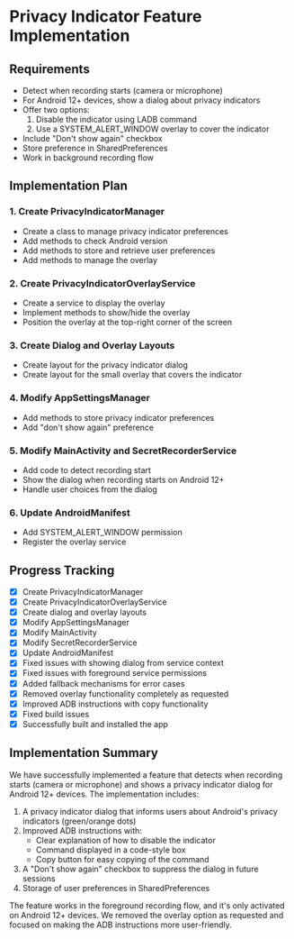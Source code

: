 # Privacy Indicator Feature Implementation

## Requirements
- Detect when recording starts (camera or microphone)
- For Android 12+ devices, show a dialog about privacy indicators
- Offer two options:
  1. Disable the indicator using LADB command
  2. Use a SYSTEM_ALERT_WINDOW overlay to cover the indicator
- Include "Don't show again" checkbox
- Store preference in SharedPreferences
- Work in background recording flow

## Implementation Plan

### 1. Create PrivacyIndicatorManager
- Create a class to manage privacy indicator preferences
- Add methods to check Android version
- Add methods to store and retrieve user preferences
- Add methods to manage the overlay

### 2. Create PrivacyIndicatorOverlayService
- Create a service to display the overlay
- Implement methods to show/hide the overlay
- Position the overlay at the top-right corner of the screen

### 3. Create Dialog and Overlay Layouts
- Create layout for the privacy indicator dialog
- Create layout for the small overlay that covers the indicator

### 4. Modify AppSettingsManager
- Add methods to store privacy indicator preferences
- Add "don't show again" preference

### 5. Modify MainActivity and SecretRecorderService
- Add code to detect recording start
- Show the dialog when recording starts on Android 12+
- Handle user choices from the dialog

### 6. Update AndroidManifest
- Add SYSTEM_ALERT_WINDOW permission
- Register the overlay service

## Progress Tracking
- [x] Create PrivacyIndicatorManager
- [x] Create PrivacyIndicatorOverlayService
- [x] Create dialog and overlay layouts
- [x] Modify AppSettingsManager
- [x] Modify MainActivity
- [x] Modify SecretRecorderService
- [x] Update AndroidManifest
- [x] Fixed issues with showing dialog from service context
- [x] Fixed issues with foreground service permissions
- [x] Added fallback mechanisms for error cases
- [x] Removed overlay functionality completely as requested
- [x] Improved ADB instructions with copy functionality
- [x] Fixed build issues
- [x] Successfully built and installed the app

## Implementation Summary

We have successfully implemented a feature that detects when recording starts (camera or microphone) and shows a privacy indicator dialog for Android 12+ devices. The implementation includes:

1. A privacy indicator dialog that informs users about Android's privacy indicators (green/orange dots)
2. Improved ADB instructions with:
   - Clear explanation of how to disable the indicator
   - Command displayed in a code-style box
   - Copy button for easy copying of the command
3. A "Don't show again" checkbox to suppress the dialog in future sessions
4. Storage of user preferences in SharedPreferences

The feature works in the foreground recording flow, and it's only activated on Android 12+ devices. We removed the overlay option as requested and focused on making the ADB instructions more user-friendly.
